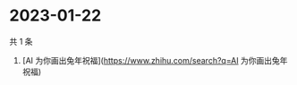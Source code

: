 # 2023-01-22

共 1 条

<!-- BEGIN -->
<!-- 最后更新时间 Sun Jan 22 2023 00:08:55 GMT+0800 (China Standard Time) -->

1. [AI 为你画出兔年祝福](https://www.zhihu.com/search?q=AI 为你画出兔年祝福)

<!-- END -->
